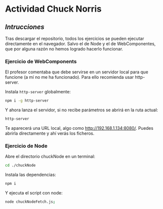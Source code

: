 # Actividad Chuck Norris

## _Intrucciones_
Tras descargar el repositorio, todos los ejercicios se pueden ejecutar directamente en el navegador. Salvo el de Node y el de WebComponentes, que por alguna razón no hemos logrado hacerlo funcionar.

### Ejercicio de WebComponents
El profesor comentaba que debe servirse en un servidor local para que funcione (a mí no me ha funcionado). Para ello recomienda usar http-server.

Instala `http-server` globalmente:
```sh
npm i -g http-server
```
Y ahora lanza el servidor, si no recibe parámetros se abrirá en la ruta actual:
```sh
http-server
```

Te aparecerá una URL local, algo como http://192.168.1.134:8080/. Puedes abrirla directamente y ahí verás los ficheros.

### Ejercicio de Node
Abre el directorio chuckNode en un terminal:
```sh
cd ./chuckNode
```

Instala las dependencias:
```sh
npm i
```

Y ejecuta el script con node:
```sh
node chuckNodeFetch.js;   
```